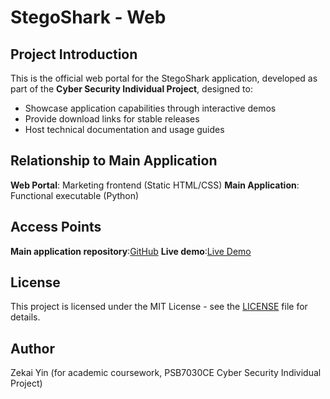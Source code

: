 # StegoShark - Web

## Project Introduction
This is the official web portal for the StegoShark application, developed as part of the **Cyber Security Individual Project**, designed to:
- Showcase application capabilities through interactive demos
- Provide download links for stable releases
- Host technical documentation and usage guides

## Relationship to Main Application
**Web Portal**: Marketing frontend (Static HTML/CSS)
**Main Application**: Functional executable (Python)

## Access Points
**Main application repository**:[GitHub](https://github.com/XYFrank103/StegoShark)
**Live demo**:[Live Demo](https://xyfrank103.github.io/StegoShark-Web/)



## License
This project is licensed under the MIT License - see the [LICENSE](LICENSE) file for details.

## Author
Zekai Yin (for academic coursework, PSB7030CE Cyber Security Individual Project)
